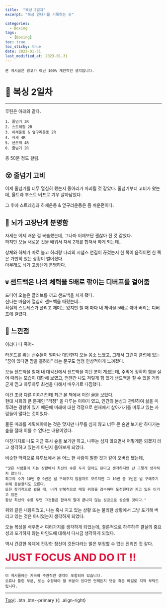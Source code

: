 ```yaml
---
title:  "복싱 2일차"
excerpt: "복싱 연대기를 기록하는 곳"

categories:
  - Boxing
tags:
  - [Boxing]
toc: true
toc_sticky: true
date: 2023-01-31
last_modified_at: 2023-01-31
---
```


    본 게시글은 광고가 아닌 100% 개인적인 생각입니다.

# 🥊 복싱 2일차 
<hr style="width:100%" />

루틴은 아래와 같다.

    1. 줄넘기 3R  
    2. 스트레칭 2R  
    3. 하체운동 & 옆구리운동 2R  
    4. 자세 4R  
    5. 샌드백 4R  
    6. 줄넘기 2R  

총 50분 정도 걸림.

## 😵 줄넘기 고비

  어제 줄넘기를 너무 열심히 했는지 종아리가 파괴될 것 같았다.
  줄넘기부터 고비가 왔는데, 울트라 부스트 버프로 겨우 살아남았다.  

  그 후에 스트레칭과 하체운동 & 옆구리운동은 좀 쉬운편이다.

## 🥴 뇌가 고장난게 분명함 

  자세는 어제 배운 걸 복습했는데, 그나마 어제보단 괜찮아 진 것 같았다.  
  하지만 오늘 새로운 것을 배워서 자세 2개를 합쳐서 하게 되는데...  

  상체와 하체가 따로 놀고 허리랑 다리의 시냅스 연결이 끊겼는지 한 쪽이 움직이면 한 쪽은 가만히 있는 상황이 벌어졌다.   
  아무래도 뇌가 고장난게 분명하다.  

## 💀 샌드백은 나의 체력을 5배로 깎이는 디버프를 걸어줌

  드디어 오늘은 글러브를 끼고 샌드백을 치게 됐다.    
  신나는 마음에 열심히 샌드백을 때렸는데..   
  확실히 스트레스가 풀리고 재미는 있지만 칠 때 마다 내 체력을 5배로 깎아 버리는 디버프에 걸렸다.  

## 🤣 느낀점

  이러다 다 죽어~  

  라운드를 뛰는 선수들이 얼마나 대단한지 오늘 몸소 느꼈고, 그래서 그런지 클럽에 있는 "꿈이 있다면 땀을 흘려라" 라는 문구도 엄청 인상적이게 느껴졌다.  

  오늘 샌드백을 칠때 내 대각선에서 샌드백을 치던 분이 계셨는데, 주먹에 정확히 힘을 실어 때리는 모습이 대단해 보였고,
  언젠간 나도 저렇게 힘 있게 샌드백을 칠 수 있을 거라 굳게 믿고 하루하루 최선을 다해서 배우기로 다짐했다.  

  이건 조금 다른 이야기인데 최근 본 책에서 이런 글을 보았다.  
  현대 사회의 큰 문제인 "걱정" 을 다루는 이야기 였고, 인간의 본성과 관련하여 삶을 미루려는 경향이 있기 때문에 미래에 대한 걱정으로 현재에서 살아가기를 미루고 있는 사람들이 많다는 것이었다.  

  물론 미래를 계획해야하는 것은 맞지만 나무를 심지 않고 너무 큰 숲만 보기만 하다가는 숲을 절대 이룰 수 없다는 내용이었다.  

  마찬가지로 나도 지금 혹시 숲을 보기만 하고, 나무는 심지 않으면서 어떻게든 되겠지 라고 생각하고 있는게 아닌지 돌아보게 되었다.

  비슷한 맥락으로 유투브에서 본 어느 한 사람이 말한 것과 같이 오버랩 됐는데,   
  
    "많은 사람들이 지는 상황에서 최선의 수를 두지 않아도 된다고 생각하지만 난 그렇게 생각하지 않는다.  
    최고의 수가 10번 중 9번은 널 구해주지 않을지도 모르지만 그 10번 중 1번은 널 구해주기 위해 충분할지도 모른다.  
    또한 장기적으로 봤을 때, 너가 반복적으로 매일 위험을 감수하며 도전한다면 지고 있든 이기고 있든  
    항상 최선의 수를 두면 그것들은 합쳐져 절대 끝나지 않는 성공으로 상승할 것이다."   
  
  위와 같은 내용이었고, 나는 혹시 지고 있는 상황 또는 불리한 상황에서 그냥 포기해 버리고 있는 것은 아니었는지 생각하게 되었다.  
  
  오늘 복싱을 배우면서 여러가지를 생각하게 되었는데, 결론적으로 하루하루 결실의 중요성과 포기하지 않는 마인드에 대해서 다시금 생각하게 되었다.  

  역시 건강한 육체에 건강한 정신이 깃든다라는 말은 부정할 수 없는 진리인 것 같다.
       

  <strong style="color:crimson; font-size:25pt">JUST FOCUS AND DO IT !!</strong>

<hr style="width:100%" />

    이 게시물에는 지극히 주관적인 생각이 포함되어 있습니다. 
    오류나 틀린 부분, 또는 수정해야 할 부분이 있다면 언제든지 댓글 혹은 메일로 지적 부탁드립니다.
    
<hr>


[Top](#){: .btn .btn--primary }{: .align-right}